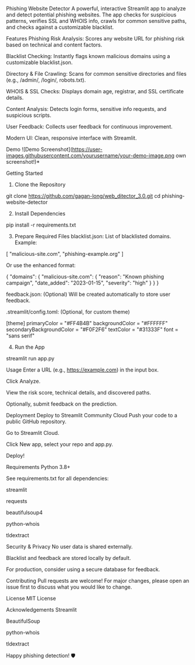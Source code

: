 Phishing Website Detector
A powerful, interactive Streamlit app to analyze and detect potential phishing websites. The app checks for suspicious patterns, verifies SSL and WHOIS info, crawls for common sensitive paths, and checks against a customizable blacklist.

Features
Phishing Risk Analysis: Scores any website URL for phishing risk based on technical and content factors.

Blacklist Checking: Instantly flags known malicious domains using a customizable blacklist.json.

Directory & File Crawling: Scans for common sensitive directories and files (e.g., /admin/, /login/, robots.txt).

WHOIS & SSL Checks: Displays domain age, registrar, and SSL certificate details.

Content Analysis: Detects login forms, sensitive info requests, and suspicious scripts.

User Feedback: Collects user feedback for continuous improvement.

Modern UI: Clean, responsive interface with Streamlit.

Demo
![Demo Screenshot](https://user-images.githubusercontent.com/yourusername/your-demo-image.png own screenshot!)*

Getting Started
1. Clone the Repository

git clone https://github.com/gagan-long/web_ditector_3.0.git cd  phishing-website-detector

2. Install Dependencies

pip install -r requirements.txt

3. Prepare Required Files
blacklist.json:
List of blacklisted domains. Example:

[
  "malicious-site.com",
  "phishing-example.org"
]

Or use the enhanced format:

{
  "domains": {
    "malicious-site.com": {
      "reason": "Known phishing campaign",
      "date_added": "2023-01-15",
      "severity": "high"
    }
  }
}

feedback.json:
(Optional) Will be created automatically to store user feedback.

.streamlit/config.toml:
(Optional, for custom theme)

[theme]
primaryColor = "#FF4B4B"
backgroundColor = "#FFFFFF"
secondaryBackgroundColor = "#F0F2F6"
textColor = "#31333F"
font = "sans serif"


4. Run the App

streamlit run app.py


Usage
Enter a URL (e.g., https://example.com) in the input box.

Click Analyze.

View the risk score, technical details, and discovered paths.

Optionally, submit feedback on the prediction.

Deployment
Deploy to Streamlit Community Cloud
Push your code to a public GitHub repository.

Go to Streamlit Cloud.

Click New app, select your repo and app.py.

Deploy!

Requirements
Python 3.8+

See requirements.txt for all dependencies:

streamlit

requests

beautifulsoup4

python-whois

tldextract

Security & Privacy
No user data is shared externally.

Blacklist and feedback are stored locally by default.

For production, consider using a secure database for feedback.

Contributing
Pull requests are welcome! For major changes, please open an issue first to discuss what you would like to change.

License
MIT License

Acknowledgements
Streamlit

BeautifulSoup

python-whois

tldextract

Happy phishing detection! 🛡️